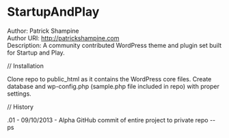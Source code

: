 StartupAndPlay
==============

Author: Patrick Shampine  
Author URI: http://patrickshampine.com  
Description: A community contributed WordPress theme and plugin set built for Startup and Play.

// Installation

Clone repo to public_html as it contains the WordPress core files. Create database and wp-config.php (sample.php
file included in repo) with proper settings.


// History

.01 - 09/10/2013 - Alpha GitHub commit of entire project to private repo -- ps
